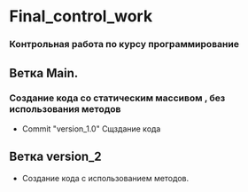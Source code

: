 # Final_control_work
### Контрольная работа по курсу программирование
## Ветка Main. 
### Создание кода со статическим массивом , без использования методов
- Commit "version_1.0" Сщздание кода

## Ветка version_2
- Создание кода с использованием методов.